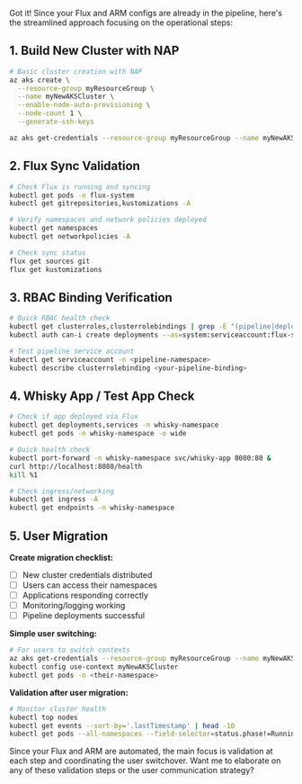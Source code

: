 Got it! Since your Flux and ARM configs are already in the pipeline, here's the streamlined approach focusing on the operational steps:

## 1. Build New Cluster with NAP
```bash
# Basic cluster creation with NAP
az aks create \
  --resource-group myResourceGroup \
  --name myNewAKSCluster \
  --enable-node-auto-provisioning \
  --node-count 1 \
  --generate-ssh-keys

az aks get-credentials --resource-group myResourceGroup --name myNewAKSCluster
```

## 2. Flux Sync Validation
```bash
# Check Flux is running and syncing
kubectl get pods -n flux-system
kubectl get gitrepositories,kustomizations -A

# Verify namespaces and network policies deployed
kubectl get namespaces
kubectl get networkpolicies -A

# Check sync status
flux get sources git
flux get kustomizations
```

## 3. RBAC Binding Verification
```bash
# Quick RBAC health check
kubectl get clusterroles,clusterrolebindings | grep -E "(pipeline|deploy|flux)"
kubectl auth can-i create deployments --as=system:serviceaccount:flux-system:kustomize-controller

# Test pipeline service account
kubectl get serviceaccount -n <pipeline-namespace>
kubectl describe clusterrolebinding <your-pipeline-binding>
```

## 4. Whisky App / Test App Check
```bash
# Check if app deployed via Flux
kubectl get deployments,services -n whisky-namespace
kubectl get pods -n whisky-namespace -o wide

# Quick health check
kubectl port-forward -n whisky-namespace svc/whisky-app 8080:80 &
curl http://localhost:8080/health
kill %1

# Check ingress/networking
kubectl get ingress -A
kubectl get endpoints -n whisky-namespace
```

## 5. User Migration
**Create migration checklist:**
- [ ] New cluster credentials distributed
- [ ] Users can access their namespaces
- [ ] Applications responding correctly
- [ ] Monitoring/logging working
- [ ] Pipeline deployments successful

**Simple user switching:**
```bash
# For users to switch contexts
az aks get-credentials --resource-group myResourceGroup --name myNewAKSCluster --overwrite-existing
kubectl config use-context myNewAKSCluster
kubectl get pods -n <their-namespace>
```

**Validation after user migration:**
```bash
# Monitor cluster health
kubectl top nodes
kubectl get events --sort-by='.lastTimestamp' | head -10
kubectl get pods --all-namespaces --field-selector=status.phase!=Running
```

Since your Flux and ARM are automated, the main focus is validation at each step and coordinating the user switchover. Want me to elaborate on any of these validation steps or the user communication strategy?